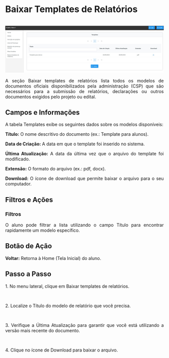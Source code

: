 # Baixar Templates de Relatórios
<p align="center">
  <img src="/aluno/imagens_aluno/template1.jpg" alt="Tela Templates do Aluno" width="600">
</p>

<p align="justify">
A seção Baixar templates de relatórios lista todos os modelos de documentos oficiais disponibilizados pela administração (CSP) que são necessários para a submissão de relatórios, declarações ou outros documentos exigidos pelo projeto ou edital.
</p>

## Campos e Informações
A tabela Templates exibe os seguintes dados sobre os modelos disponíveis:

<p align="justify">
<b>Título:</b> O nome descritivo do documento (ex.: Template para alunos).
</p>

<p align="justify">
<b>Data de Criação:</b> A data em que o template foi inserido no sistema.
</p>

<p align="justify">
<b>Última Atualização:</b> A data da última vez que o arquivo do template foi modificado.
</p>

<p align="justify">
<b>Extensão:</b> O formato do arquivo (ex.: pdf, docx).
</p>

<p align="justify">
<b>Download:</b> O ícone de download que permite baixar o arquivo para o seu computador.
</p>

## Filtros e Ações
### Filtros
<p align="justify">
O aluno pode filtrar a lista utilizando o campo Título para encontrar rapidamente um modelo específico.
</p>

## Botão de Ação
<p align="justify">
<b>Voltar:</b> Retorna à Home (Tela Inicial) do aluno.
</p>

## Passo a Passo
<p align="justify">1. No menu lateral, clique em Baixar templates de relatórios.</p>  
<p align="justify">2. Localize o Título do modelo de relatório que você precisa.</p>  
<p align="justify">3. Verifique a Última Atualização para garantir que você está utilizando a versão mais recente do documento.</p>  
<p align="justify">4. Clique no ícone de Download para baixar o arquivo.</p>  